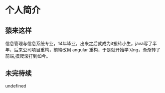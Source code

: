 # 个人简介

## 猿来这样

信息管理与信息系统专业，14年毕业，出来之后就成为it搬砖小生，java写了半年，后来公司项目重构，前端改用 angular 重构，于是就开始学习ng，渐渐转了前端,摸爬滚打到如今。
    
## 未完待续
undefined

